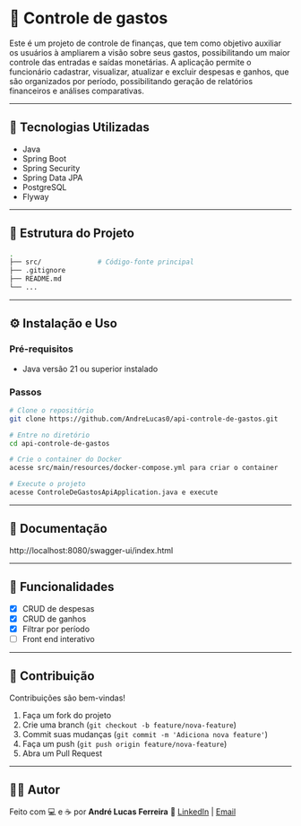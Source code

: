 # 📌 Controle de gastos

Este é um projeto de controle de finanças, que tem como objetivo auxiliar os usuários à ampliarem a visão sobre seus gastos, possibilitando um maior controle das entradas e saídas monetárias.
A aplicação permite o funcionário cadastrar, visualizar, atualizar e excluir
despesas e ganhos, que são organizados por período, possibilitando geração de relatórios
financeiros e análises comparativas.

---

## 🚀 Tecnologias Utilizadas

* Java
* Spring Boot
* Spring Security
* Spring Data JPA
* PostgreSQL
* Flyway

---

## 📂 Estrutura do Projeto

```bash
.
├── src/              # Código-fonte principal
├── .gitignore
├── README.md
└── ...
```

---

## ⚙️ Instalação e Uso

### Pré-requisitos

* Java versão 21 ou superior instalado

### Passos

```bash
# Clone o repositório
git clone https://github.com/AndreLucas0/api-controle-de-gastos.git

# Entre no diretório
cd api-controle-de-gastos

# Crie o container do Docker
acesse src/main/resources/docker-compose.yml para criar o container

# Execute o projeto
acesse ControleDeGastosApiApplication.java e execute
```

---

## 📖 Documentação

http://localhost:8080/swagger-ui/index.html

---

## 📌 Funcionalidades

* [x] CRUD de despesas
* [x] CRUD de ganhos
* [x] Filtrar por período
* [ ] Front end interativo

---

## 🤝 Contribuição

Contribuições são bem-vindas!

1. Faça um fork do projeto
2. Crie uma branch (`git checkout -b feature/nova-feature`)
3. Commit suas mudanças (`git commit -m 'Adiciona nova feature'`)
4. Faça um push (`git push origin feature/nova-feature`)
5. Abra um Pull Request

---

## 👨‍💻 Autor

Feito com 💻 e ☕ por **André Lucas Ferreira**
🔗 [LinkedIn](https://www.linkedin.com/in/andré-lucas-ferreira) | [Email](mailto:andrelucasferreira3103@gmail.com)
